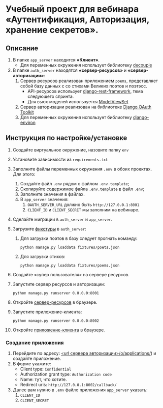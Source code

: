 # Учебный проект для вебинара «Аутентификация, Авторизация, хранение секретов».
## Описание
1. В папке `app_server` находится **«Клиент»**.
   - Для переменных окружения использует библиотеку [decouple](https://github.com/henriquebastos/python-decouple)
2. В папке `auth_server` находятся **«сервер-ресурсов»** и **«сервер-авторизации»**:
   1. Сервер ресурсов реализован приложением `poems`, представляет собой
      базу данных с со стихами Великих поэтов и поэтэсс.
      - API-ресурсов использует [django-rest-framework](https://www.django-rest-framework.org/), тема следующего спринта.
      - Для вьюх моделей используется [ModelViewSet](https://www.django-rest-framework.org/api-guide/viewsets/#modelviewset)
   1. Сервер авторизации реализован на библиотеке [Django OAuth Toolkit](https://github.com/jazzband/django-oauth-toolkit)
   2. Для переменных окружения использует библиотеку [django-environ](https://github.com/joke2k/django-environ)

## Инструкция по настройке/установке
1. Создайте виртуальное окружение, назовите папку `env`
2. Установите зависимости из `requirements.txt`
3. Заполните файлы переменных окружения `.env` в обоих проектах.
   Для этого:
   1) Создайте файл `.env` рядом с файлом `.env.template`;
   2) Скопируйте содержимое файла `.env.template` в файл `.env`;
   3) Заполните значения в файлах.
   4) В `app_server` значения:
      1) `OAUTH_SERVER_URL` должно быть `http://127.0.0.1:8001`
      2) `CLIENT_ID` и `CLIENT_SECRET` мы заполним на вебинаре.
4. Сделайте миграции в `auth_server` и `app_server`.
5. Загрузите [фикстуры](https://docs.djangoproject.com/en/3.1/howto/initial-data/) в `auth_server`:
   1. Для загрузки поэтов в базу следует прогнать команду:
      
      ```python manage.py loaddata fixtures/poets.json```
   
   2. Для загрузки стихов:
      
      ```python manage.py loaddata fixtures/poems.json```

6. Создайте «супер пользователя» на сервере ресурсов.
7. Запустите сервер ресурсов и авторизации: 
   
   ```python manage.py runserver 0.0.0.0:8001```

8.  Откройте [сервер-ресурсов](http://127.0.0.1:8001/) в браузере.
9.  Запустите приложение-клиента: 
   
    ```python manage.py runserver 0.0.0.0:8002```

10. Откройте [приложение-клиента](http://127.0.0.1:8002/) в браузере.

### Создание приложения
1. Перейдите по адресу: [<url сервера авторизации>/o/applications/](http://127.0.0.1:8001/o/applications/)) и создайте приложение.
2. В форме укажите:
   - Client type: `Confidential`
   - Authorization grant type: `Authorization code`
   - Name: тут, что хотите.
   - Redirect uris: `http://127.0.0.1:8002/callback/`
3. Далее вам нужно в `.env` файле приложения `app_server` указать:
   1) `CLIENT_ID`
   2) `CLIENT_SECRET`
